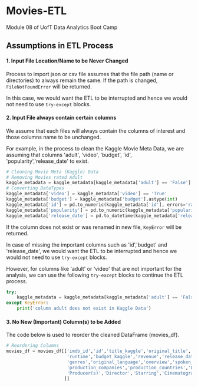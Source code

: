 # Movies-ETL
Module 08 of UofT Data Analytics Boot Camp

## Assumptions in ETL Process

#### 1. Input File Location/Name to be Never Changed
Process to import json or csv file assumes that the file path (name or directories) to always remain the same. If the path is changed, `FileNotFoundError` will be returned.

In this case, we would want the ETL to be interrupted and hence we would not need to use `try-except` blocks.


#### 2. Input File always contain certain columns

We assume that each files will always contain the columns of interest and those columns name to be unchanged.

For example, in the process to clean the Kaggle Movie Meta Data, we are assuming that columns 'adult', 'video', 'budget', 'id', 'popularity','release_date' to exist.

```python
# Cleaning Movie Meta (Kaggle) Data
# Removing Movies rated Adult
kaggle_metadata = kaggle_metadata[kaggle_metadata['adult'] == 'False'].drop('adult',axis='columns')
# Converting DataTypes
kaggle_metadata['video'] = kaggle_metadata['video'] == 'True'
kaggle_metadata['budget'] = kaggle_metadata['budget'].astype(int)
kaggle_metadata['id'] = pd.to_numeric(kaggle_metadata['id'], errors='raise')
kaggle_metadata['popularity'] = pd.to_numeric(kaggle_metadata['popularity'], errors='raise')
kaggle_metadata['release_date'] = pd.to_datetime(kaggle_metadata['release_date'])
```

If the column does not exist or was renamed in new file, `KeyError` will be returned.

In case of missing the important columns such as 'id','budget' and 'release_date', we would want the ETL to be interrupted and hence we would not need to use `try-except` blocks.

However, for columns like 'adult' or 'video' that are not important for the analysis, we can use the following `try-except` blocks to continue the ETL process.

```python
try:
    kaggle_metadata = kaggle_metadata[kaggle_metadata['adult'] == 'False'].drop('adult',axis='columns')
except KeyError:
    print('column adult does not exist in Kaggle Data')
```


#### 3. No New (Important) Column(s) to be Added
The code below is used to reorder the cleaned DataFrame (movies_df).

```python
# Reordering Columns
movies_df = movies_df[['imdb_id','id','title_kaggle','original_title','tagline','belongs_to_collection','url','imdb_link',
                       'runtime','budget_kaggle','revenue','release_date_kaggle','popularity','vote_average','vote_count',
                       'genres','original_language','overview','spoken_languages','Country',
                       'production_companies','production_countries','Distributor',
                       'Producer(s)','Director','Starring','Cinematography','Editor(s)','Writer(s)','Composer(s)','Based on'
                      ]] 
```

